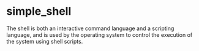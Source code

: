 # simple_shell
The shell is both an interactive command language and a scripting language, and is used by the operating system to control the execution of the system using shell scripts.
